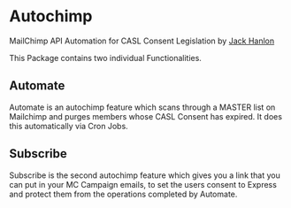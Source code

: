 # Autochimp
MailChimp API Automation for CASL Consent Legislation by <a href="https://github.com/jack-hanlon">Jack Hanlon</a>

This Package contains two individual Functionalities.

<h2>Automate</h2>
Automate is an autochimp feature which scans through a MASTER list on Mailchimp and purges members whose CASL Consent has expired. It does this automatically via Cron Jobs.
<h2>Subscribe</h2>
Subscribe is the second autochimp feature which gives you a link that you can put in your MC Campaign emails, to set the users consent to Express and protect them from the operations completed by Automate.
